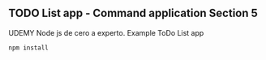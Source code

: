  ## TODO List app - Command application Section 5

UDEMY Node js de cero a experto. Example ToDo List app

`npm install`
